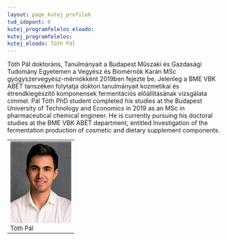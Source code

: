 ```yaml
---
layout: page_kutej_profilok
tud_idopont: 0
kutej_programfelelos_eloado: 
kutej_programfelelos: 
kutej_eloado: Tóth Pál
---
```


Tóth Pál doktoráns, Tanulmányait a Budapest Műszaki és Gazdasági Tudomány Egyetemen a Vegyész és Biomérnök Karán MSc gyógyszervegyész-mérnökként 2019ben fejezte be. Jelenleg a BME VBK ABÉT tanszéken folytatja doktori tanulmányait kozmetikai és étrendkiegészítő komponensek fermentációs előállításának vizsgálata címmel.
Pál Tóth PhD student completed his studies at the Budapest University of Technology and Economics in 2019 as an MSc in pharmaceutical chemical engineer. He is currently pursuing his doctoral studies at the BME VBK ABÉT department, entitled Investigation of the fermentation production of cosmetic and dietary supplement components.

 <table class="picture">
<tr>
<td>

<div class="gallery">
    <img src="images/toth_pal.jpg" max-width="250" max-height="200">
  <div class="desc">Tóth Pál</div>
</div>

</td>
</tr>
</table>
